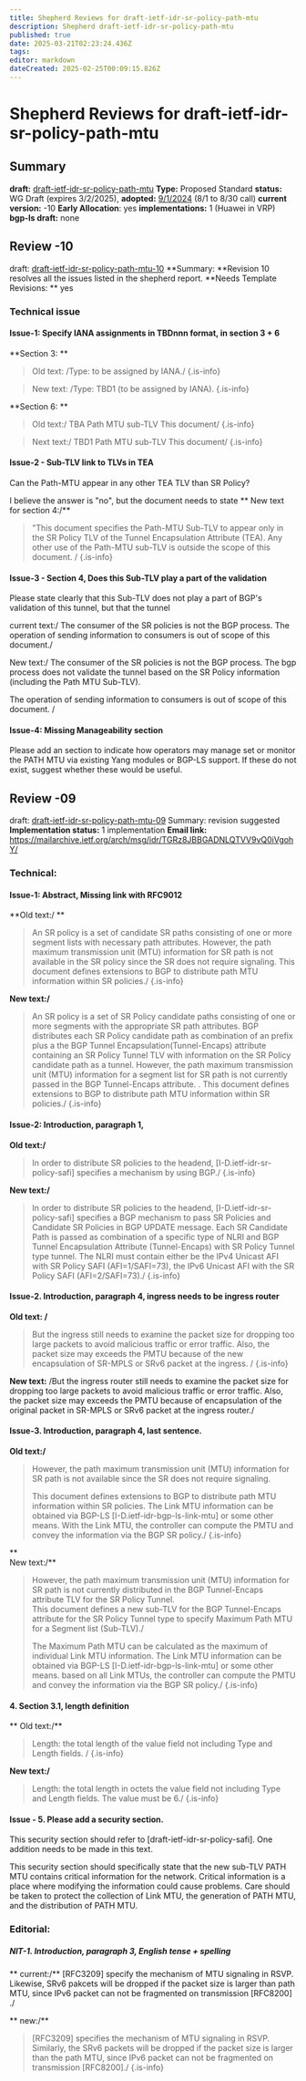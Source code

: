 ```yaml
---
title: Shepherd Reviews for draft-ietf-idr-sr-policy-path-mtu
description: Shepherd draft-ietf-idr-sr-policy-path-mtu
published: true
date: 2025-03-21T02:23:24.436Z
tags: 
editor: markdown
dateCreated: 2025-02-25T00:09:15.826Z
---
```


# Shepherd Reviews for draft-ietf-idr-sr-policy-path-mtu


## Summary 
**draft:**  [draft-ietf-idr-sr-policy-path-mtu](/group/idr/implementations/draft-ietf-idr-sr-policy-path-mtu)
**Type:** Proposed Standard 
**status:** WG Draft (expires 3/2/2025),
**adopted:** [9/1/2024](https://mailarchive.ietf.org/arch/msg/idr/xUckKQncQ4rLVCCAkBO6bQ6zcuk/) (8/1 to 8/30 call) 
**current version:** -10
**Early Allocation**: yes 
**implementations:** 1 (Huawei in VRP)   
**bgp-ls draft:** none

## Review -10 
draft: [draft-ietf-idr-sr-policy-path-mtu-10](https://datatracker.ietf.org/doc/html/draft-ietf-idr-sr-policy-path-mtu-10)
**Summary: **Revision 10 resolves all the issues listed in the shepherd report. 
**Needs Template Revisions: ** yes

### Technical issue 
#### Issue-1: Specify IANA assignments in TBDnnn format, in section 3 + 6 

**Section 3: **

> Old text: /Type: to be assigned by IANA./
{.is-info}

> New text: /Type: TBD1 (to be assigned by IANA). 
{.is-info}

**Section 6: **
> Old text:/
>  TBA     Path MTU sub-TLV                            This document/
{.is-info}

 
>  Next text:/
>  TBD1     Path MTU sub-TLV                            This document/
{.is-info}

#### Issue-2 - Sub-TLV link to TLVs in TEA 

Can the Path-MTU appear in any other TEA TLV than SR Policy? 

I believe the answer is "no", but the document needs to state 
**
New text for section 4:/**
> "This document specifies the Path-MTU Sub-TLV to appear only in the SR Policy TLV of
> the Tunnel Encapsulation Attribute (TEA).  Any other use of the Path-MTU sub-TLV is 
> outside the scope of this document. / 
{.is-info}

#### Issue-3 - Section 4, Does this Sub-TLV play a part of the validation 

Please state clearly that this Sub-TLV does not play a part of BGP's validation of this 
tunnel, but that the tunnel 

current text:/ The consumer of the SR policies is not the BGP process. The operation of sending information to consumers is out of scope of this document./ 

New text:/ The consumer of the SR policies is not the BGP process.  The bgp process does not validate
the tunnel based on the SR Policy information (including the Path MTU Sub-TLV). 

The operation of sending information to consumers is out of scope of this document. / 

#### Issue-4:  Missing Manageability section 

Please add an section to indicate how operators may manage set or monitor the PATH MTU via existing Yang modules or BGP-LS support.  If these do not exist, suggest whether these would be useful. 




## Review -09 

draft: [draft-ietf-idr-sr-policy-path-mtu-09](https://datatracker.ietf.org/doc/html/draft-ietf-idr-sr-policy-path-mtu-09)
Summary: revision suggested
**Implementation status:** 1 implementation 
**Email link:** https://mailarchive.ietf.org/arch/msg/idr/TGRz8JBBGADNLQTVV9vQ0iVgohY/

### Technical: 

#### Issue-1: Abstract, Missing link with RFC9012 

**Old text:/  **
>    An SR policy is a set of candidate SR paths consisting of one or more
>    segment lists with necessary path attributes. However, the path
>    maximum transmission unit (MTU) information for SR path is not
>    available in the SR policy since the SR does not require signaling.
>    This document defines extensions to BGP to distribute path MTU
>    information within SR policies./
{.is-info}

   
**New text:/**
>    An SR policy is a set of SR Policy candidate paths consisting of one or 
>    more segments with the appropriate SR path attributes. BGP distributes 
>    each SR Policy candidate path as combination of an prefix plus a 
>    the BGP Tunnel Encapsulation(Tunnel-Encaps) attribute containing 
>    an SR Policy Tunnel TLV with information on the SR Policy candidate 
>    path as a tunnel.  However, the path maximum 
>    transmission unit (MTU) information for a segment list for SR path 
>    is not currently passed in the BGP Tunnel-Encaps attribute. .
>    This document defines extensions to BGP to distribute path MTU
>    information within SR policies./
{.is-info}

   
#### Issue-2: Introduction, paragraph 1, 

**Old text:/**
>    In order to distribute SR policies to the headend,
>    [I-D.ietf-idr-sr-policy-safi] specifies a mechanism by using BGP./
{.is-info}

**New text:/**
>    In order to distribute SR policies to the headend,
>    [I-D.ietf-idr-sr-policy-safi] specifies a BGP mechanism 
>    to pass SR Policies and Candidate SR Policies in BGP UPDATE 
>    message.  Each SR Candidate Path is passed as combination of a
>    specific type of NLRI and BGP Tunnel Encapsulation Attribute (Tunnel-Encaps) 
>    with SR Policy Tunnel type tunnel.  The NLRI must contain 
>    either be the IPv4 Unicast AFI with SR Policy SAFI (AFI=1/SAFI=73), 
>    the IPv6 Unicast AFI with the SR Policy SAFI (AFI=2/SAFI=73)./ 
{.is-info}

 

#### Issue-2. Introduction, paragraph 4, ingress needs to be ingress router 

**Old text: /**
>    But the ingress still needs to
>    examine the packet size for dropping too large packets to avoid
>    malicious traffic or error traffic.  Also, the packet size may
>    exceeds the PMTU because of the new encapsulation of SR-MPLS or SRv6
>    packet at the ingress. /
{.is-info}


**New text:**
   /But the ingress router still needs to
   examine the packet size for dropping too large packets to avoid
   malicious traffic or error traffic.  Also, the packet size may
   exceeds the PMTU because of encapsulation of the original packet in 
   SR-MPLS or SRv6 packet at the ingress router./ 
  

#### Issue-3. Introduction, paragraph 4, last sentence. 

**Old text:/**
>    However, the path maximum transmission unit (MTU)
>    information for SR path is not available since the SR does not
>    require signaling.
>    
>    This document defines extensions to BGP to distribute path MTU
>    information within SR policies.  The Link MTU information can be
>    obtained via BGP-LS [I-D.ietf-idr-bgp-ls-link-mtu] or some other
>    means.  With the Link MTU, the controller can compute the PMTU and
>    convey the information via the BGP SR policy./ 
{.is-info}

**   
New text:/**
>    However, the path maximum transmission unit (MTU)
>    information for SR path is not currently distributed in the 
>    BGP Tunnel-Encaps attribute TLV for the SR Policy Tunnel.  
>    This document defines a new sub-TLV for the BGP Tunnel-Encaps 
>    attribute for the SR Policy Tunnel type to specify Maximum Path 
>    MTU for a Segment list (Sub-TLV)./ 
> 
>    The Maximum Path MTU can be calculated as the maximum of 
>    individual Link MTU information. The Link MTU information can be
>    obtained via BGP-LS [I-D.ietf-idr-bgp-ls-link-mtu] or some other
>    means.  based on all Link MTUs, the controller can compute the PMTU and
>    convey the information via the BGP SR policy./ 
{.is-info}

   
 #### 4. Section 3.1, length definition
 
 
** Old text:/**
>    Length: the total length of the value field not including Type and
>    Length fields. /
{.is-info}

   
**New text:/**
>    Length: the total length in octets the value field not including Type and
>    Length fields.  The value must be 6./ 
{.is-info}

   
  
#### Issue - 5. Please add a security section. 

This security section should refer to [draft-ietf-idr-sr-policy-safi].
One addition needs to be made in this text. 
 
This security section should specifically state that the new sub-TLV PATH MTU 
contains critical information for the network. Critical information is a place
where modifying the information could cause problems. Care should be taken to 
protect the collection of Link MTU, the generation of PATH MTU, and the 
distribution of PATH MTU.    


### Editorial: 
  
 ##### NIT-1. Introduction, paragraph 3, English tense + spelling 
  
**  current:/**
   [RFC3209] specify the mechanism of MTU signaling in RSVP.
   Likewise, SRv6 pakcets will be dropped if the
   packet size is larger than path MTU, since IPv6 packet can not be
   fragmented on transmission [RFC8200] ./
   
   
**  new:/** 
>   [RFC3209] specifies the mechanism of MTU signaling in RSVP.
>   Similarly, the SRv6 packets will be dropped if the packet 
>   size is larger than the path MTU, since IPv6 packet can not be
>    fragmented on transmission [RFC8200]./ 
{.is-info}

  
  
 
  